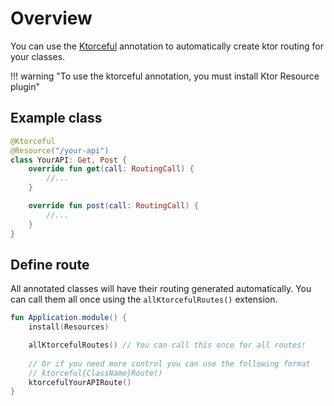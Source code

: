 # Overview

You can use the [Ktorceful](../api/ktorceful-annotation/dev.herrrta.ktorceful.annotation/-ktorceful/index.html) annotation to automatically create ktor routing for your classes.

!!! warning "To use the ktorceful annotation, you must install Ktor Resource plugin"

## Example class

```kotlin
@Ktorceful
@Resource("/your-api")
class YourAPI: Get, Post {
    override fun get(call: RoutingCall) {
        //...
    }

    override fun post(call: RoutingCall) {
        //...
    }
}
```

## Define route
All annotated classes will have their routing generated automatically.
You can call them all once using the `allKtorcefulRoutes()` extension.

```kotlin
fun Application.module() {
    install(Resources)

    allKtorcefulRoutes() // You can call this once for all routes!
    
    // Or if you need more control you can use the following format
    // ktorceful{ClassName}Route() 
    ktorcefulYourAPIRoute()
}
```

